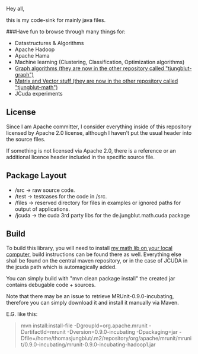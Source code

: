 Hey all,

this is my code-sink for mainly java files.

###Have fun to browse through many things for:

- Datastructures & Algorithms
- Apache Hadoop
- Apache Hama
- Machine learning (Clustering, Classification, Optimization algorithms)
- [Graph algorithms (they are now in the other repository called "tjungblut-graph")](https://github.com/thomasjungblut/tjungblut-graph "Thomas' nifty graph lib")
- [Matrix and Vector stuff (they are now in the other repository called "tjungblut-math")](https://github.com/thomasjungblut/tjungblut-math "Thomas' nifty math lib")
- JCuda experiments

License
-------

Since I am Apache committer, I consider everything inside of this repository 
licensed by Apache 2.0 license, although I haven't put the usual header into the source files.

If something is not licensed via Apache 2.0, there is a reference or an additional licence header included in the specific source file.

Package Layout
--------------

- /src -> raw source code.
- /test -> testcases for the code in /src.
- /files -> reserved directory for files in examples or ignored paths for output of applications.
- /jcuda -> the cuda 3rd party libs for the de.jungblut.math.cuda package

Build
-----

To build this library, you will need to install [my math lib on your local computer](https://github.com/thomasjungblut/tjungblut-math "Thomas' nifty math lib"), build instructions can be found there as well.
Everything else shall be found on the central maven repository, or in the case of JCUDA in the jcuda path which is automagically added.

You can simply build with "mvn clean package install" the created jar contains debugable code + sources.

Note that there may be an issue to retrieve MRUnit-0.9.0-incubating, therefore you can simply download it and install it manually via Maven.

E.G. like this: 

> mvn install:install-file -DgroupId=org.apache.mrunit -DartifactId=mrunit -Dversion=0.9.0-incubating -Dpackaging=jar -Dfile=/home/thomasjungblut/.m2/repository/org/apache/mrunit/mrunit/0.9.0-incubating/mrunit-0.9.0-incubating-hadoop1.jar
